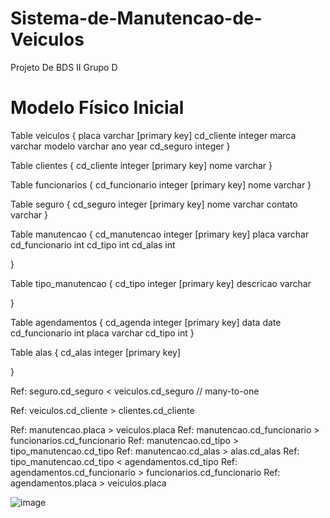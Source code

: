 # Sistema-de-Manutencao-de-Veiculos
Projeto De BDS II
Grupo D

# Modelo Físico Inicial
Table veiculos {
  placa varchar [primary key]
  cd_cliente integer
  marca varchar
  modelo varchar
  ano year
  cd_seguro integer
}

Table clientes {
  cd_cliente integer [primary key]
  nome varchar
}

Table funcionarios {
  cd_funcionario integer [primary key]
  nome varchar
}

Table seguro {
  cd_seguro integer [primary key]
  nome varchar
  contato varchar
}

Table manutencao {
  cd_manutencao integer [primary key]
  placa varchar
  cd_funcionario int
  cd_tipo int
  cd_alas int


}

Table tipo_manutencao {
  cd_tipo integer [primary key]
  descricao varchar

}

Table agendamentos {
  cd_agenda integer [primary key]
  data date
  cd_funcionario int
  placa varchar
  cd_tipo int
}

Table alas {
  cd_alas integer [primary key]

}

Ref: seguro.cd_seguro < veiculos.cd_seguro // many-to-one

Ref: veiculos.cd_cliente > clientes.cd_cliente

Ref: manutencao.placa > veiculos.placa
Ref: manutencao.cd_funcionario > funcionarios.cd_funcionario
Ref: manutencao.cd_tipo > tipo_manutencao.cd_tipo
Ref: manutencao.cd_alas > alas.cd_alas
Ref: tipo_manutencao.cd_tipo < agendamentos.cd_tipo
Ref: agendamentos.cd_funcionario > funcionarios.cd_funcionario
Ref: agendamentos.placa > veiculos.placa


![image](https://github.com/user-attachments/assets/02a1af83-6481-4e91-835e-bb6b71c550d5)
